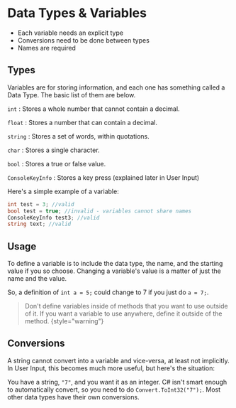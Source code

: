# Data Types &amp; Variables

<tldr>

* Each variable needs an explicit type
* Conversions need to be done between types
* Names are required

</tldr>

## Types

Variables are for storing information, and each one has something called a Data Type.
The basic list of them are below.

`int`
: Stores a whole number that cannot contain a decimal.

`float`
: Stores a number that can contain a decimal.

`string`
: Stores a set of words, within quotations.

`char`
: Stores a single character.

`bool`
: Stores a true or false value.

`ConsoleKeyInfo`
: Stores a key press (explained later in User Input)

Here's a simple example of a variable:

```C#
int test = 3; //valid
bool test = true; //invalid - variables cannot share names
ConsoleKeyInfo test3; //valid
string text; //valid
```

## Usage

To define a variable is to include the data type, the name, and the starting value if you so choose.
Changing a variable's value is a matter of just the name and the value.

So, a definition of `int a = 5;` could change to 7 if you just do `a = 7;`.

> Don't define variables inside of methods that you want to use outside of it.
If you want a variable to use anywhere, define it outside of the method.
{style="warning"}

## Conversions
A string cannot convert into a variable and vice-versa, at least not implicitly.
In User Input, this becomes much more useful, but here's the situation:

You have a string, `"7"`, and you want it as an integer.
C# isn't smart enough to automatically convert, so you need to do `Convert.ToInt32("7");`.
Most other data types have their own conversions.